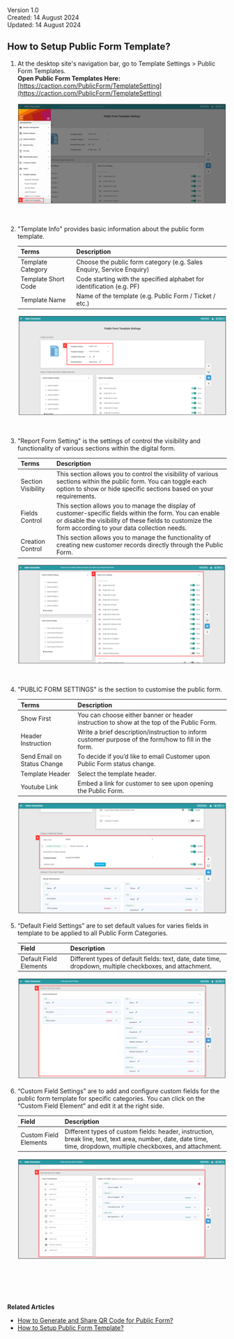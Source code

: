 Version 1.0<br>
Created: 14 August 2024<br>
Updated: 14 August 2024<br>
## How to Setup Public Form Template?

1. At the desktop site's navigation bar, go to Template Settings > Public Form Templates.<br>
   **Open Public Form Templates Here:** [https://caction.com/PublicForm/TemplateSetting](https://caction.com/PublicForm/TemplateSetting)<br>

   <p align="center">
      <img src="img/Public_Form_Template_Settings_Step_1.png" alt="Public Form Template Step 1">
   </p><br>

2. "Template Info" provides basic information about the public form template.

   | Terms | Description |
   |-------|:---------|
   | Template Category | Choose the public form category (e.g. Sales Enquiry, Service Enquiry) |
   | Template Short Code | Code starting with the specified alphabet for identification (e.g. PF) |
   | Template Name | Name of the template (e.g. Public Form / Ticket / etc.) |

   <p align="center">
      <img src="img/Public_Form_Template_Settings_Step_2.png" alt="Public Form Template Step 2">
   </p><br>


3. "Report Form Setting" is the settings of control the visibility and functionality of various sections within the digital form.

   | Terms | Description |
   |-------|:---------|
   | Section Visibility | This section allows you to control the visibility of various sections within the public form. You can toggle each option to show or hide specific sections based on your requirements.  |
   | Fields Control | This section allows you to manage the display of customer-specific fields within the form. You can enable or disable the visibility of these fields to customize the form according to your data collection needs.|
   | Creation Control | This section allows you to manage the functionality of creating new customer records directly through the Public Form.|
 
   <p align="center">
      <img src="img/Public_Form_Template_Settings_Step_3.png" alt="Public Form Template Step 3">
   </p><br>

4. "PUBLIC FORM SETTINGS" is the section to customise the public form.

   | Terms | Description |
   |-------|:---------|
   | Show First | You can choose either banner or header instruction to show at the top of the Public Form. |
   | Header Instruction | Write a brief description/instruction to inform customer purpose of the form/how to fill in the form. |
   | Send Email on Status Change | To decide if you’d like to email Customer upon Public Form status change. |
   | Template Header | Select the template header. |
   | Youtube Link | Embed a link for customer to see upon opening the Public Form. |

   <p align="center">
      <img src="img/Public_Form_Template_Settings_Step_4.png" alt="Public Form Template Step 4">
   </p>
 
5. “Default Field Settings” are to set default values for varies fields in template to be applied to all Public Form Categories.

   | Field | Description |
   |-------|---------|
   | Default Field Elements | Different types of default fields: text, date, date time, dropdown, multiple checkboxes, and attachment. |

   <p align="center">
      <img src="img/Public_Form_Template_Settings_Step_5.png" alt="Public Form Template Step 5">
   </p>

6. “Custom Field Settings” are to add and configure custom fields for the public form template for specific categories. You can click on the “Custom Field Element” and edit it at the right side.<br>

   | Field | Description |
   |-------|---------|
   | Custom Field Elements | Different types of custom fields: header, instruction, break line, text, text area, number, date, date time, time, dropdown, multiple checkboxes, and attachment. |
 
   <p align="center">
      <img src="img/Public_Form_Template_Settings_Step_6.png" alt="Public Form Template Step 6">
   </p><br>

<br><br><br>
**Related Articles**
- [How to Generate and Share QR Code for Public Form?](Creation_of_Public_Form.md)
- [How to Setup Public Form Template?](Access_Submitted_Public_Form.md)

<!-- [Link Text](https://salesconnection.github.io/Sales-Connection-Support/Setup_Public_Form_Template_Page.html) -->
